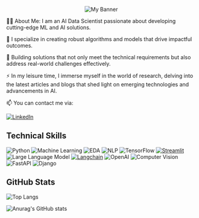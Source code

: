 <p align="center">
  <img src="https://user-images.githubusercontent.com/120118911/244463775-24efe1f2-c331-46cf-8da1-52b08aab4653.jpg" alt="My Banner">
</p>



👩‍💻 About Me: I am an AI Data Scientist passionate about developing cutting-edge ML and AI solutions.

🔭 I specialize in creating robust algorithms and models that drive impactful outcomes.

🌱 Building solutions that not only meet the technical requirements but also address real-world challenges effectively.

⚡ In my leisure time, I immerse myself in the world of research, delving into the latest articles and blogs that shed light on emerging technologies and advancements in AI.

📫 You can contact me via:

[![LinkedIn](https://img.shields.io/badge/linkedin-%230077B5.svg?style=for-the-badge&logo=linkedin&logoColor=white)](https://www.linkedin.com/in/olaniyi-ayomide)


## Technical Skills

![Python](https://img.shields.io/badge/-Python-blue?style=flat&logo=python&logoColor=white)
![Machine Learning](https://img.shields.io/badge/-Machine%20Learning-white?style=flat)
![EDA](https://img.shields.io/badge/EDA-blue?style=flat)
![NLP](https://img.shields.io/badge/NLP-black?style=flat)
![TensorFlow](https://img.shields.io/badge/-TensorFlow-orange?style=flat&logo=tensorflow&logoColor=white)
[![Streamlit](https://img.shields.io/badge/Streamlit-FF4B4B.svg)](https://streamlit.io/)
![Large Language Model](https://img.shields.io/badge/-Large%20Language%20Model-blue?style=flat)
[![Langchain](https://img.shields.io/badge/Langchain-white?style=flat)](https://miro.medium.com/v2/resize:fit:1400/0*BKOvjpzn6SPKs81L.png)
![OpenAI](https://img.shields.io/badge/OpenAI-white?style=flat&logo=openai&logoColor=black)
![Computer Vision](https://img.shields.io/badge/Computer%20Vision-black?style=flat)
![FastAPI](https://img.shields.io/badge/-FastAPI-green?style=flat&logo=fastapi)
![Django](https://img.shields.io/badge/-Django-brightgreen?style=flat&logo=django&logoColor=white)

## GitHub Stats

![Top Langs](https://github-readme-stats.vercel.app/api/top-langs/?username=Ayo-folashade&hide_progress=true&theme=rose_pine&line_height=30&hide=css)

![Anurag's GitHub stats](https://github-readme-stats.vercel.app/api?username=Ayo-folashade&hide=stars,prs,issues,contribs&show_icons=true&theme=rose_pine)

